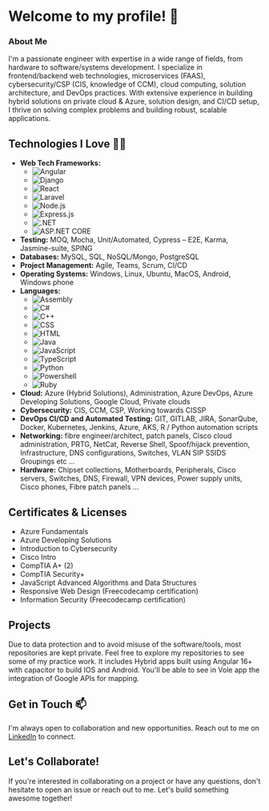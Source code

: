 # Welcome to my profile! 👋

### About Me

I'm a passionate engineer with expertise in a wide range of fields, from hardware to software/systems development. I specialize in frontend/backend web technologies, microservices (FAAS), cybersecurity/CSP (CIS, knowledge of CCM), cloud computing, solution architecture, and DevOps practices. With extensive experience in building hybrid solutions on private cloud & Azure, solution design, and CI/CD setup, I thrive on solving complex problems and building robust, scalable applications.

## Technologies I Love 🌱🔭

- **Web Tech Frameworks:** 
    - ![Angular](https://img.shields.io/badge/-Angular-DD0031?logo=angular&logoColor=white)
    - ![Django](https://img.shields.io/badge/-Django-092E20?logo=django&logoColor=white)
    - ![React](https://img.shields.io/badge/-React-61DAFB?logo=react&logoColor=white)
    - ![Laravel](https://img.shields.io/badge/-Laravel-FF2D20?logo=laravel&logoColor=white)
    - ![Node.js](https://img.shields.io/badge/-Node.js-339933?logo=node.js&logoColor=white)
    - ![Express.js](https://img.shields.io/badge/-Express.js-000000?logo=express&logoColor=white)
    - ![.NET](https://img.shields.io/badge/-.NET-512BD4?logo=.net&logoColor=white)
    - ![ASP.NET CORE](https://img.shields.io/badge/-ASP.NET%20CORE-512BD4?logo=.net&logoColor=white)
- **Testing:** MOQ, Mocha, Unit/Automated, Cypress – E2E, Karma, Jasmine-suite, SPING
- **Databases:** MySQL, SQL, NoSQL/Mongo, PostgreSQL
- **Project Management:** Agile, Teams, Scrum, CI/CD
- **Operating Systems:** Windows, Linux, Ubuntu, MacOS, Android, Windows phone
- **Languages:** 
    - ![Assembly](https://img.shields.io/badge/-Assembly-000000?logo=assembly&logoColor=white)
    - ![C#](https://img.shields.io/badge/-C%23-239120?logo=c-sharp&logoColor=white)
    - ![C++](https://img.shields.io/badge/-C%2B%2B-00599C?logo=c%2B%2B&logoColor=white)
    - ![CSS](https://img.shields.io/badge/-CSS-1572B6?logo=css3&logoColor=white)
    - ![HTML](https://img.shields.io/badge/-HTML-E34F26?logo=html5&logoColor=white)
    - ![Java](https://img.shields.io/badge/-Java-007396?logo=java&logoColor=white)
    - ![JavaScript](https://img.shields.io/badge/-JavaScript-F7DF1E?logo=javascript&logoColor=black)
    - ![TypeScript](https://img.shields.io/badge/-TypeScript-3178C6?logo=typescript&logoColor=white)
    - ![Python](https://img.shields.io/badge/-Python-3776AB?logo=python&logoColor=white)
    - ![Powershell](https://img.shields.io/badge/-Powershell-5391FE?logo=powershell&logoColor=white)
    - ![Ruby](https://img.shields.io/badge/-Ruby-CC342D?logo=ruby&logoColor=white)
- **Cloud:** Azure (Hybrid Solutions), Administration, Azure DevOps, Azure Developing Solutions, Google Cloud, Private clouds
- **Cybersecurity:** CIS, CCM, CSP, Working towards CISSP
- **DevOps CI/CD and Automated Testing:** GIT, GITLAB, JIRA, SonarQube, Docker, Kubernetes, Jenkins, Azure, AKS, R / Python automation scripts
- **Networking:** fibre engineer/architect, patch panels, Cisco cloud administration, PRTG, NetCat, Reverse Shell, Spoof/hijack prevention, Infrastructure, DNS configurations, Switches, VLAN SIP SSIDS Groupings etc ...
- **Hardware:** Chipset collections, Motherboards, Peripherals, Cisco servers, Switches, DNS, Firewall, VPN devices, Power supply units, Cisco phones, Fibre patch panels ...

## Certificates & Licenses

- Azure Fundamentals
- Azure Developing Solutions
- Introduction to Cybersecurity
- Cisco Intro 
- CompTIA A+ (2)
- CompTIA Security+
- JavaScript Advanced Algorithms and Data Structures
- Responsive Web Design (Freecodecamp certification)
- Information Security (Freecodecamp certification) 

## Projects

Due to data protection and to avoid misuse of the software/tools, most repositories are kept private. Feel free to explore my repositories to see some of my practice work. It includes Hybrid apps built using Angular 16+ with capacitor to build IOS and Android. You'll be able to see in Vole app the integration of Google APIs for mapping.

## Get in Touch 📫 

I'm always open to collaboration and new opportunities. Reach out to me on [LinkedIn](www.linkedin.com/in/ahmed-arian-79a5b9141) to connect.

## Let's Collaborate!

If you're interested in collaborating on a project or have any questions, don't hesitate to open an issue or reach out to me. Let's build something awesome together!
